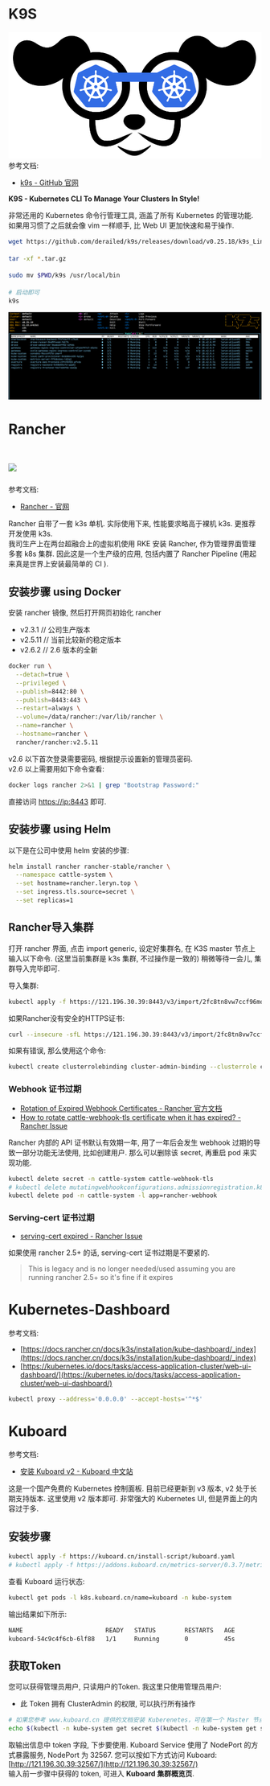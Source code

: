 
# K9S
![image.png](./../assets/1645719729527-7890d912-e808-4a1e-bb10-96b257d4df63.png)<br />参考文档:

- [k9s - GitHub 官网](https://github.com/derailed/k9s)

**K9S - Kubernetes CLI To Manage Your Clusters In Style!**

非常还用的 Kubernetes 命令行管理工具, 涵盖了所有 Kubernetes 的管理功能. 如果用习惯了之后就会像 vim 一样顺手, 比 Web UI 更加快速和易于操作.

```bash
wget https://github.com/derailed/k9s/releases/download/v0.25.18/k9s_Linux_x86_64.tar.gz

tar -xf *.tar.gz

sudo mv $PWD/k9s /usr/local/bin

# 启动即可
k9s
```

![image.png](./../assets/1645719540088-85e908a6-9371-44c1-bf68-53dfab5c817e.png)

# Rancher 

# ![](https://s3.leryn.top/website/image/rancher.svg#clientId=u9017040e-6af7-4&height=235&id=srr4t&originHeight=150&originWidth=295&originalType=binary&ratio=1&rotation=0&showTitle=false&status=done&style=none&taskId=u99dbd0a2-23c9-49e1-9347-027e47648a8&title=&width=462)
参考文档:

- [Rancher - 官网](https://docs.rancher.cn/docs/rke/%E5%AE%89%E8%A3%85%E6%AD%A5%E9%AA%A4/_index)

Rancher 自带了一套 k3s 单机. 实际使用下来, 性能要求略高于裸机 k3s. 更推荐开发使用 k3s.<br />我司生产上在两台超融合上的虚拟机使用 RKE 安装 Rancher, 作为管理界面管理多套 k8s 集群. 因此这是一个生产级的应用, 包括内置了 Rancher Pipeline (用起来真是世界上安装最简单的 CI ).

## 安装步骤 using Docker

安装 rancher 镜像, 然后打开网页初始化 rancher

- v2.3.1 // 公司生产版本
- v2.5.11 // 当前比较新的稳定版本
- v2.6.2 // 2.6 版本的全新

```bash
docker run \
  --detach=true \
  --privileged \
  --publish=8442:80 \
  --publish=8443:443 \
  --restart=always \
  --volume=/data/rancher:/var/lib/rancher \
  --name=rancher \
  --hostname=rancher \
  rancher/rancher:v2.5.11
```

v2.6 以下首次登录需要密码, 根据提示设置新的管理员密码.<br />v2.6 以上需要用如下命令查看:

```bash
docker logs rancher 2>&1 | grep "Bootstrap Password:"
```

直接访问 [https://ip:8443](https://ip:8443) 即可.

## 安装步骤 using Helm

以下是在公司中使用 helm 安装的步骤:

```bash
helm install rancher rancher-stable/rancher \
  --namespace cattle-system \
  --set hostname=rancher.leryn.top \
  --set ingress.tls.source=secret \
  --set replicas=1
```

## Rancher导入集群

打开 rancher 界面, 点击 import generic, 设定好集群名, 在 K3S master 节点上输入以下命令. (这里当前集群是 k3s 集群, 不过操作是一致的) 稍微等待一会儿, 集群导入完毕即可.

导入集群:

```bash
kubectl apply -f https://121.196.30.39:8443/v3/import/2fc8tn8vw7ccf96mqx5tcjkjb6wbt7kpgvmlslrjqx9w4x5k5z85h9_c-m-fpgbd5zd.yaml
```

如果Rancher没有安全的HTTPS证书:

```bash
curl --insecure -sfL https://121.196.30.39:8443/v3/import/2fc8tn8vw7ccf96mqx5tcjkjb6wbt7kpgvmlslrjqx9w4x5k5z85h9_c-m-fpgbd5zd.yaml | kubectl apply -f -
```

如果有错误, 那么使用这个命令:

```bash
kubectl create clusterrolebinding cluster-admin-binding --clusterrole cluster-admin --user <your username from your kubeconfig>
```


### Webhook 证书过期

- [Rotation of Expired Webhook Certificates - Rancher 官方文档](https://rancher.com/docs/rancher/v2.6/en/troubleshooting/expired-webhook-certificates/)
- [How to rotate cattle-webhook-tls certificate when it has expired? - Rancher Issue](https://github.com/rancher/rancher/issues/35068)

Rancher 内部的 API 证书默认有效期一年, 用了一年后会发生 webhook 过期的导致一部分功能无法使用, 比如创建用户. 那么可以删除该 secret, 再重启 pod 来实现功能.

```bash
kubectl delete secret -n cattle-system cattle-webhook-tls
# kubectl delete mutatingwebhookconfigurations.admissionregistration.k8s.io --ignore-not-found=true rancher.cattle.io
kubectl delete pod -n cattle-system -l app=rancher-webhook
```

### Serving-cert 证书过期

- [serving-cert expired - Rancher Issue](https://github.com/rancher/rancher/issues/32210)

如果使用 rancher 2.5+ 的话, serving-cert 证书过期是不要紧的.

> This is legacy and is no longer needed/used assuming you are running rancher 2.5+ so it's fine if it expires



# Kubernetes-Dashboard

参考文档:

- [https://docs.rancher.cn/docs/k3s/installation/kube-dashboard/_index](https://docs.rancher.cn/docs/k3s/installation/kube-dashboard/_index)
- [https://kubernetes.io/docs/tasks/access-application-cluster/web-ui-dashboard/](https://kubernetes.io/docs/tasks/access-application-cluster/web-ui-dashboard/)

```bash
kubectl proxy --address='0.0.0.0' --accept-hosts='^*$'
```

# Kuboard

参考文档:

- [安装 Kuboard v2 - Kuboard 中文站](https://kuboard.cn/install/install-dashboard.html)

这是一个国产免费的 Kubernetes 控制面板. 目前已经更新到 v3 版本, v2 处于长期支持版本. 这里使用 v2 版本即可. 非常强大的 Kubernetes UI, 但是界面上的内容过于多.

## 安装步骤

```bash
kubectl apply -f https://kuboard.cn/install-script/kuboard.yaml
# kubectl apply -f https://addons.kuboard.cn/metrics-server/0.3.7/metrics-server.yaml
```

查看 Kuboard 运行状态:

```bash
kubectl get pods -l k8s.kuboard.cn/name=kuboard -n kube-system
```

输出结果如下所示:

```bash
NAME                       READY   STATUS        RESTARTS   AGE
kuboard-54c9c4f6cb-6lf88   1/1     Running       0          45s
```

## 获取Token

您可以获得管理员用户, 只读用户的Token. 我这里只使用管理员用户:

- 此 Token 拥有 ClusterAdmin 的权限, 可以执行所有操作

```bash
# 如果您参考 www.kuboard.cn 提供的文档安装 Kuberenetes，可在第一个 Master 节点上执行此命令
echo $(kubectl -n kube-system get secret $(kubectl -n kube-system get secret | grep ^kuboard-user | awk '{print $1}') -o go-template='{{.data.token}}' | base64 -d)
```

取输出信息中 token 字段, 下步要使用. Kuboard Service 使用了 NodePort 的方式暴露服务, NodePort 为 32567. 您可以按如下方式访问 Kuboard: [http://121.196.30.39:32567/](http://121.196.30.39:32567/)<br />输入前一步骤中获得的 token, 可进入 **Kuboard 集群概览页**.
